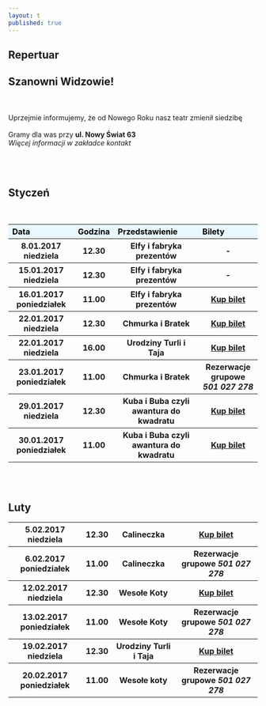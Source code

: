 ```yaml
---
layout: t
published: true
---
```


<link rel="stylesheet" href="https://unpkg.com/purecss@0.6.2/build/pure-min.css" integrity="sha384-UQiGfs9ICog+LwheBSRCt1o5cbyKIHbwjWscjemyBMT9YCUMZffs6UqUTd0hObXD" crossorigin="anonymous">












## Repertuar  


## Szanowni Widzowie!
<br /><br /> Uprzejmie informujemy, że od Nowego Roku nasz teatr zmienił siedzibę
<br /><br />
Gramy dla was przy <strong>ul. Nowy Świat 63</strong> <br />
<i> Więcej informacji w zakładce kontakt</i> 
<br /><br /><br /><br /> 




## Styczeń
<br />
<table class="pure-table">
	<thead>
		<tr>
			<th>Data</th>
			<th>Godzina</th>
			<th>Przedstawienie</th>
			<th>Bilety</th>
		</tr>
	</thead>
	<tr>
		<th>8.01.2017 niedziela</th>
		<th>12.30</th>
		<th>Elfy i fabryka prezentów</th>
		<th>-</th>
	</tr>
	<tr>
		<th>15.01.2017 niedziela</th>
		<th>12.30</th>
		<th>Elfy i fabryka prezentów</th>
		<th>-</th>
	</tr>
	<tr>
		<th>16.01.2017 poniedziałek</th>
		<th>11.00</th>
		<th>Elfy i fabryka prezentów</th>
		<th><a href="https://ewejsciowki.pl/embedded/rezerwacja/52267
    ">Kup bilet</a></th>
	</tr>
	<tr>
		<th>22.01.2017 niedziela</th>
		<th>12.30</th>
		<th>Chmurka i Bratek</th>
		<th><a href="https://ewejsciowki.pl/embedded/rezerwacja/52268
    ">Kup bilet</a></th>
	</tr>
	<tr>
		<th>22.01.2017 niedziela</th>
		<th>16.00</th>
		<th>Urodziny Turli i Taja</th>
		<th><a href="https://ewejsciowki.pl/embedded/rezerwacja/52269
    ">Kup bilet</a></th>
	</tr>
	<tr>
		<th>23.01.2017 poniedziałek</th>
		<th>11.00</th>
		<th>Chmurka i Bratek</th>
		<th>Rezerwacje grupowe <i><br />501 027 278</i></th>
	</tr>
	<tr>
		<th>29.01.2017 niedziela</th>
		<th>12.30</th>
		<th>Kuba i Buba czyli awantura do kwadratu</th>
		<th><a href="https://ewejsciowki.pl/embedded/rezerwacja/52271
    ">Kup bilet</a></th>
	</tr>
	<tr>
		<th>30.01.2017 poniedziałek</th>
		<th>11.00</th>
		<th>Kuba i Buba czyli awantura do kwadratu</th>
		<th><a href="https://ewejsciowki.pl/embedded/rezerwacja/52272
    ">Kup bilet</a></th>
	</tr>
</table>
<br /><br />

## Luty 
<table class="pure-table">
	<tr>
		<th>5.02.2017 niedziela</th>
		<th>12.30</th>
		<th>Calineczka</th>
		<th><a href="https://ewejsciowki.pl/embedded/rezerwacja/55433
    ">Kup bilet</a></th>
	</tr>
	<tr>
		<th>6.02.2017 poniedziałek</th>
		<th>11.00</th>
		<th>Calineczka</th>
		<th>Rezerwacje grupowe <i>501 027 278</i></th>
	</tr>
	<tr>
		<th>12.02.2017 niedziela</th>
		<th>12.30</th>
		<th>Wesołe Koty</th>
		<th><a href="https://ewejsciowki.pl/embedded/rezerwacja/55435
    ">Kup bilet</a></th>
	</tr>
	<tr>
		<th>13.02.2017 poniedziałek</th>
		<th>11.00</th>
		<th>Wesołe Koty</th>
		<th>Rezerwacje grupowe <i>501 027 278</i></th>
	</tr>
	<tr>
		<th>19.02.2017 niedziela</th>
		<th>12.30</th>
		<th>Urodziny Turli i Taja</th>
		<th><a href="https://ewejsciowki.pl/embedded/rezerwacja/55437
    ">Kup bilet</a></th>
	</tr>
	<tr>
		<th>20.02.2017 poniedziałek</th>
		<th>11.00</th>
		<th>Wesołe koty</th>
		<th>Rezerwacje grupowe <i>501 027 278</i></th>
	</tr>
</table>

<style>
.pure-table thead {
    background-color: rgba(143, 223, 255, 0.19) !important;
    color: #000;
    text-align: left;
    vertical-align: bottom;
}
</style>



































